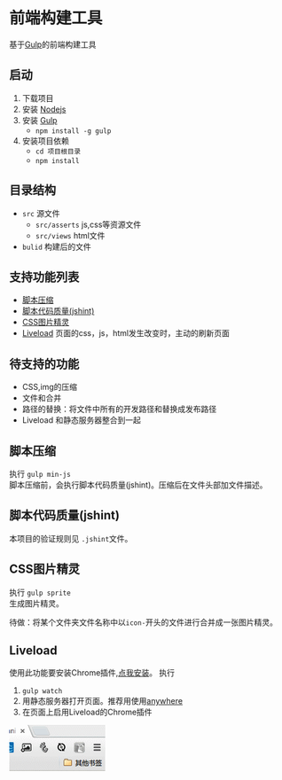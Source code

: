 # 前端构建工具 
基于[Gulp](http://gulpjs.com/)的前端构建工具

## 启动
1. 下载项目
1. 安装 [Nodejs](http://nodejs.org/)
1. 安装 [Gulp](http://gulpjs.com/)
	* `npm install -g gulp`
1. 安装项目依赖
	* `cd 项目根目录`
	* `npm install`

## 目录结构
* `src` 源文件
	* `src/asserts` js,css等资源文件
	* `src/views` html文件
* `bulid` 构建后的文件

## 支持功能列表
* [脚本压缩](#js-min)
* [脚本代码质量(jshint)](#jshint)
* [CSS图片精灵](#css-sprite)
* [Liveload](#liveload) 页面的css，js，html发生改变时，主动的刷新页面

## 待支持的功能
* CSS,img的压缩
* 文件和合并
* 路径的替换：将文件中所有的开发路径和替换成发布路径
* Liveload 和静态服务器整合到一起


## <a name="js-min">脚本压缩</a>
执行 `gulp min-js`    
脚本压缩前，会执行脚本代码质量(jshint)。压缩后在文件头部加文件描述。

## <a name="js-min">脚本代码质量(jshint)</a>
本项目的验证规则见 `.jshint`文件。

## <a name="css-sprite">CSS图片精灵</a>
执行 `gulp sprite`    
生成图片精灵。

待做：将某个文件夹文件名称中以`icon-`开头的文件进行合并成一张图片精灵。

## <a name="liveload">Liveload</a>
使用此功能要安装Chrome插件,[点我安装](https://chrome.google.com/webstore/detail/livereload/jnihajbhpnppcggbcgedagnkighmdlei)。
执行    

1. `gulp watch`
1. 用静态服务器打开页面。推荐用使用[anywhere](https://www.npmjs.com/package/anywhere)
1. 在页面上启用Liveload的Chrome插件

![enable-gulp-livereload](doc/asserts/img/gulp-livereload.gif)
